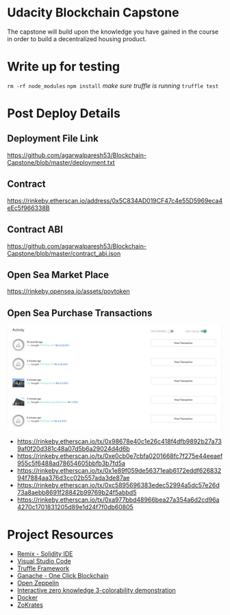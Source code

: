 # Udacity Blockchain Capstone

The capstone will build upon the knowledge you have gained in the course in order to build a decentralized housing product. 

# Write up for testing
`rm -rf node_modules`
`npm install`
*make sure truffle is running*
`truffle test`

# Post Deploy Details
## Deployment File Link
https://github.com/agarwalparesh53/Blockchain-Capstone/blob/master/deployment.txt

## Contract 
https://rinkeby.etherscan.io/address/0x5C834AD019CF47c4e55D5969eca4eEc5f966338B

## Contract ABI
https://github.com/agarwalparesh53/Blockchain-Capstone/blob/master/contract_abi.json

## Open Sea Market Place
https://rinkeby.opensea.io/assets/povtoken

## Open Sea Purchase Transactions

![purchase transactions](images/opensea_transactions.png)

- https://rinkeby.etherscan.io/tx/0x98678e40c1e26c418f4dfb9892b27a739af0f20d381c48a07d5b6a29024d4d6b
- https://rinkeby.etherscan.io/tx/0xe0cb0e7cbfa0201668fc7f275e44eeaef955c5f6488ad78654605bbfb3b7fd5a
- https://rinkeby.etherscan.io/tx/0x1e89f059de56371eab6172eddf62683294f7884aa376d3cc02b557ada3de87ae
- https://rinkeby.etherscan.io/tx/0xc5895696383edec52994a5dc57e26d73a8aebb8691f28842b99769b24f5abbd5
- https://rinkeby.etherscan.io/tx/0xa977bbd48966bea27a354a6d2cd96a4270c1701831205d89e1d24f7f0db60805

# Project Resources

* [Remix - Solidity IDE](https://remix.ethereum.org/)
* [Visual Studio Code](https://code.visualstudio.com/)
* [Truffle Framework](https://truffleframework.com/)
* [Ganache - One Click Blockchain](https://truffleframework.com/ganache)
* [Open Zeppelin ](https://openzeppelin.org/)
* [Interactive zero knowledge 3-colorability demonstration](http://web.mit.edu/~ezyang/Public/graph/svg.html)
* [Docker](https://docs.docker.com/install/)
* [ZoKrates](https://github.com/Zokrates/ZoKrates)
